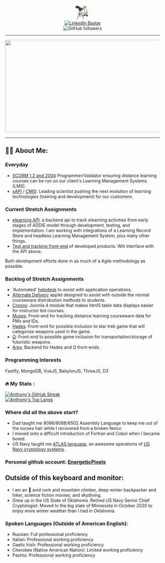 <div id="header" align="center">
  <img src="media/looking-to-the-stars.gif" width="50" height='50'/>
</div>

<div id="badges" align="center">
  <a href="https://www.linkedin.com/in/anthony-jackman-60b59110/">
    <img src="https://img.shields.io/badge/LinkedIn-blue?style=for-the-badge&logo=linkedin&logoColor=white" alt="LinkedIn Badge"/>
  </a>
  <!--<a href="your-youtube-URL">
    <img src="https://img.shields.io/badge/YouTube-red?style=for-the-badge&logo=youtube&logoColor=white" alt="Youtube Badge"/>
  </a>-->
  <br />
  <img alt="GitHub followers" src="https://img.shields.io/github/followers/EnergeticPixels?style=social">
</div>

---

<div align="center">
  <img src="https://media.giphy.com/media/dWesBcTLavkZuG35MI/giphy.gif" width="600" height="300"/>
</div>

---

##  :man_technologist:  About Me:

### Everyday
- [SCORM 1.2 and 2004](https://adlnet.gov/projects/scorm/) Programmer/Validator ensuring distance learning courses can be run on our client's Learning Management Systems (LMS).
- [xAPI](https://adlnet.gov/projects/xapi/) / [CMI5](https://adlnet.gov/projects/cmi5-specification/): Leading scientist pushing the next evolution of learning technologies (training and development) for our customers.

### Current Stretch Assignments
- [elearning API](https://github.com/anthony-jackman/prometheus): a backend api to track elearning activities from early stages of ADDIE model through development, testing, and implementation. I am working with integrations of a Learning Record Store and headless Learning Management System, plus many other things.
- [Test and tracking front-end](https://github.com/anthony-jackman/rhea) of developed products. Will interface with the API above.

Both development efforts done in as much of a Agile methodology as possible.

### Backlog of Stretch Assignments
- 'Automated' [helpdesk](https://github.com/anthony-jackman/panacea) to assist with application operations.
- [Alternate Delivery](https://github.com/anthony-jackman/hephaestus) applet designed to assist with outside the normal courseware distrobution methods to students.
- [Cronos](): Joomla 4 module that makes html5 table data displays easier for instructor led courses.
- [Muses](): Front-end for tracking distance learning courseware data for PMs and IDs.
- [Hades](): Front-end for possible inclusion to star trek game that will categorize weapons used in the game.
- [Q](): Front-end to possible game inclusion for transportation/storage of futuristic weapons.
- [Ares](): Backend for Hades and Q front-ends.

### Programming Interests
Fastify, MongoDB, VueJS, BabylonJS, ThreeJS, D3

### :fire: My Stats :
[![Anthony's GitHub Streak](http://github-readme-streak-stats.herokuapp.com?user=anthony-jackman)](https://git.io/streak-stats)
<br />
[![Anthony's Top Langs](https://github-readme-stats.vercel.app/api/top-langs/?username=anthony-jackman&layout=compact&theme=vision-friendly-dark)](https://github.com/anuraghazra/github-readme-stats)


### Where did all the above start?
- Dad taught me 8086/8088/6502 Assembly Language to keep me out of the nurses hair while I recovered from a broken femur.
- I moved onto a difficult introduction of Fortran and Cobol when I became bored.
- US Navy taught me [ATLAS language](https://en.wikipedia.org/wiki/Abbreviated_Test_Language_for_All_Systems), an awesome operations of [US Navy cryptology systems](https://usncva.org/cryptologic-history/ct-rating-history.html).

### Personal github account:  [EnergeticPixels](https://github.com/EnergeticPixels)

## Outside of this keyboard and monitor:
- I am an 🧗 avid rock and mountain climber, deep winter backpacker and hiker, science fiction movies, and skydiving.
- Grew up in the US State of Oklahoma. Retired US Navy Senior Chief Cryptologist. Moved to the big state of Minnesota in October 2020 to enjoy more winter weather than I had in Oklahoma.

### Spoken Languages (Outside of American English):
- Russian: Full professional proficiency
- Italian:  Professional working proficiency
- Gaelic Irish: Professional working proficiency
- Cherokee (Native American Nation): Limited working proficiency
- Pashto: Professional working proficiency
